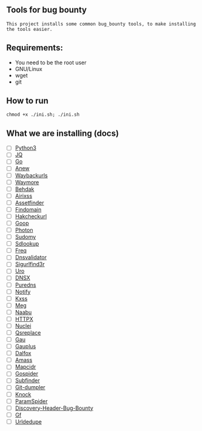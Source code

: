 ## Tools for bug bounty

```
This project installs some common bug_bounty tools, to make installing the tools easier.
``` 
## Requirements:

- You need to be the root user
- GNU/Linux
- wget
- git

## How to run

```
chmod +x ./ini.sh; ./ini.sh
```

## What we are installing (docs)

- [ ] [Python3](https://www.python.org/downloads/)
- [ ] [JQ](https://stedolan.github.io/jq/download/)
- [ ] [Go](https://go.dev/doc/install)
- [ ] [Anew](https://github.com/tomnomnom/anew)
- [ ] [Waybackurls](https://github.com/tomnomnom/waybackurls)
- [ ] [Waymore](https://github.com/xnl-h4ck3r/waymore)
- [ ] [Behdak](https://github.com/R0X4R/bhedak)
- [ ] [Airixss](https://github.com/ferreiraklet/airixss)
- [ ] [Assetfinder](https://github.com/tomnomnom/assetfinder)
- [ ] [Findomain](https://github.com/Findomain/Findomain)
- [ ] [Hakcheckurl](https://github.com/hakluke/hakcheckurl)
- [ ] [Goop](https://github.com/nyancrimew/goop)
- [ ] [Photon](https://github.com/s0md3v/Photon)
- [ ] [Sudomy](https://github.com/screetsec/Sudomy)
- [ ] [Sdlookup](https://github.com/j3ssie/sdlookup)
- [ ] [Freq](https://github.com/takshal/freq)
- [ ] [Dnsvalidator](https://github.com/vortexau/dnsvalidator)
- [ ] [Sigurlfind3r](https://github.com/signedsecurity/sigurlfind3r)
- [ ] [Uro](https://github.com/s0md3v/uro)
- [ ] [DNSX](https://github.com/projectdiscovery/dnsx)
- [ ] [Puredns](https://github.com/d3mondev/puredns)
- [ ] [Notify](https://github.com/projectdiscovery/notify)
- [ ] [Kxss](https://github.com/Emoe/kxss)
- [ ] [Meg](https://github.com/tomnomnom/meg)
- [ ] [Naabu](https://github.com/projectdiscovery/naabu)
- [ ] [HTTPX](https://github.com/projectdiscovery/httpx)
- [ ] [Nuclei](https://github.com/projectdiscovery/nuclei)
- [ ] [Qsreplace](https://github.com/tomnomnom/qsreplace)
- [ ] [Gau](https://github.com/lc/gau)
- [ ] [Gauplus](https://github.com/bp0lr/gauplus)
- [ ] [Dalfox](https://github.com/hahwul/dalfox)
- [ ] [Amass](https://github.com/OWASP/Amass)
- [ ] [Mapcidr](https://github.com/projectdiscovery/mapcidr)
- [ ] [Gospider](https://github.com/jaeles-project/gospider)
- [ ] [Subfinder](https://github.com/projectdiscovery/subfinder)
- [ ] [Git-dumpler](https://github.com/arthaud/git-dumper)
- [ ] [Knock](https://github.com/guelfoweb/knock)
- [ ] [ParamSpider](https://github.com/devanshbatham/ParamSpider)
- [ ] [Discovery-Header-Bug-Bounty](https://github.com/KingOfBugbounty/Discovery-Header-Bug-Bounty)
- [ ] [Gf](https://github.com/tomnomnom/gf)
- [ ] [Urldedupe](https://github.com/ameenmaali/urldedupe)
